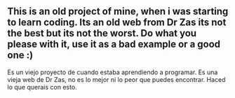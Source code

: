 This is an old project of mine,  when i was starting to learn coding. Its an old web from Dr Zas its not the best but its not the worst. Do what you please with it, use it as a bad example or a good one :) 
---
Es un viejo proyecto de cuando estaba aprendiendo a programar. Es una vieja web de Dr Zas, no es lo mejor ni lo peor que puedes encontrar. Haced lo que querais con esto. 
